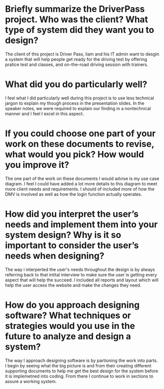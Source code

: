 # Briefly summarize the DriverPass project. Who was the client? What type of system did they want you to design?
  The client of this project is Driver Pass, liam and his IT admin want to desgin a system that will help people get ready for the driving test by offering pratice test and classes, and on-the-road driving session with trainers.

# What did you do particularly well?
  I feel what I did particularly well during this project is to use less technical jargon to explain my though process in the presentation slides. In the speaker notes, we were required to explain our finding in a nontechnical manner and I feel I excel in this aspect.
  
# If you could choose one part of your work on these documents to revise, what would you pick? How would you improve it?
  The one part of the work on these documents I would advise is my use case diagram. I feel I could have added a lot more details to this diagram to meet more client needs and requirements. I should of included more of how the DMV is involved as well as how the login function actually operates.

# How did you interpret the user’s needs and implement them into your system design? Why is it so important to consider the user’s needs when designing?
  The way i interperted the user's needs throughout the design is by always referring back to that intital interview to make sure the user is getting every aspect that will help the succeed. I included all reports and layout which will help the user access the website and make the changes they need.
  
# How do you approach designing software? What techniques or strategies would you use in the future to analyze and design a system?
  The way I approach designing software is by partioning the work into parts. I begin by seeing what the big picture is and from their creating different supporting documents to help me get the best design for the system before it is implemetned into coding. From there I continue to work in sections to assure a working system.
